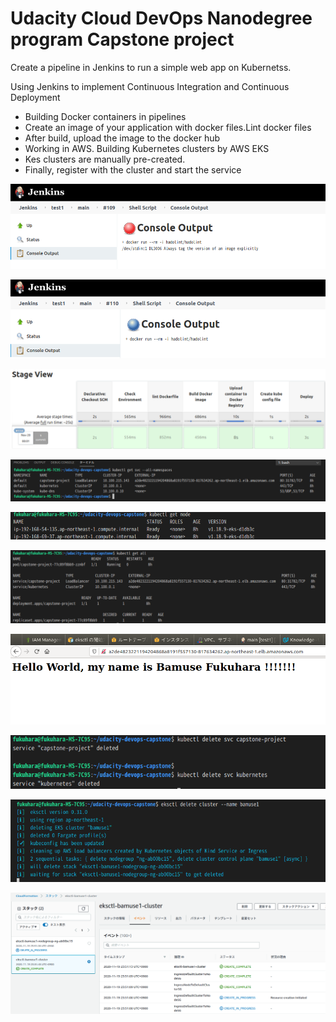 
# Udacity Cloud DevOps Nanodegree program Capstone project

Create a pipeline in Jenkins to run a simple web app on Kubernetss.

Using Jenkins to implement Continuous Integration and Continuous Deployment
- Building Docker containers in pipelines
- Create an image of your application with docker files.Lint docker files
- After build, upload the image to the docker hub
- Working in AWS. Building Kubernetes clusters by AWS EKS
- Kes clusters are manually pre-created.
- Finally, register with the cluster and start the service


![](2020-11-20-00-19-59.png)

![](2020-11-20-00-23-27.png)

![](2020-11-20-00-24-12.png)

![](2020-11-20-08-22-34.png)

![](2020-11-20-08-30-03.png)


![](2020-11-20-08-36-00.png)

![](2020-11-20-00-25-00.png)


![](2020-11-20-08-42-09.png)

![](2020-11-20-08-43-29.png)

![](2020-11-20-08-45-01.png)